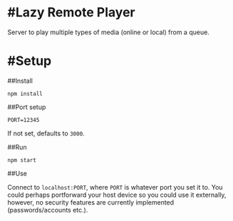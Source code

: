 #Lazy Remote Player
==================

Server to play multiple types of media (online or local) from a queue.

#Setup
=====

##Install

`npm install`

##Port setup

`PORT=12345`

If not set, defaults to `3000`.

##Run

`npm start`

##Use

Connect to `localhost:PORT`, where `PORT` is whatever port you set it to. You could perhaps portforward your host device so you could use it externally, however, no security features are currently implemented (passwords/accounts etc.).
